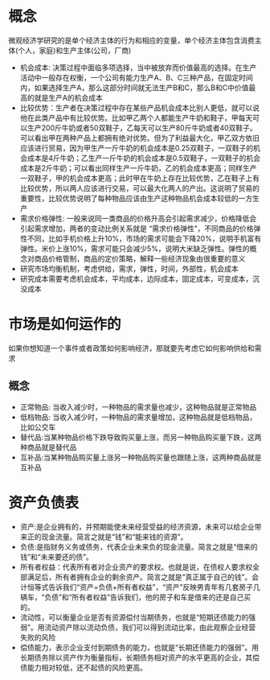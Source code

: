 # 概念
微观经济学研究的是单个经济主体的行为和相应的变量，单个经济主体包含消费主体(个人，家庭)和生产主体(公司，厂商)
+ 机会成本: 决策过程中面临多项选择，当中被放弃而价值最高的选择。在生产活动中一般存在权衡，一个公司有能力生产A、B、C三种产品，在固定时间内，如果选择生产A，那么这部分时间就无法生产B和C，那么B和C中价值最高的就是生产A的机会成本
+ 比较优势：生产者在决策过程中存在某些产品机会成本比别人更低，就可以说他在此类产品中有比较优势。比如甲乙两个人都能生产牛奶和鞋子，甲每天可以生产200斤牛奶或者50双鞋子，乙每天可以生产80斤牛奶或者40双鞋子。可以看出甲在两种产品上都拥有绝对优势。但为了利益最大化，甲乙双方依旧应该进行贸易，因为甲生产一斤牛奶的机会成本是0.25双鞋子，一双鞋子的机会成本是4斤牛奶；乙生产一斤牛奶的机会成本是0.5双鞋子，一双鞋子的机会成本是2斤牛奶；可以看出同样生产一斤牛奶，乙的机会成本更高；同样生产一双鞋子，甲的机会成本更高；此时甲在牛奶上存在比较优势，乙在鞋子上有比较优势，所以两人应该进行交易，可以最大化两人的产出。这说明了贸易的重要性，比较优势说明了每种物品应该由生产这种物品机会成本较低的一方生产
+ 需求价格弹性: 一般来说同一类商品的价格升高会引起需求减少，价格降低会引起需求增加，两者的变动比例关系就是 “需求价格弹性”，不同商品的价格弹性不同，比如手机价格上升10%，市场的需求可能会下降20%，说明手机富有弹性。米价上涨10%，需求可能只会减少5%，说明大米缺乏弹性。弹性的概念对商品价格管制，商品的定价策略，解释一些经济现象由很重要的意义
+ 研究市场均衡机制，考虑供给，需求，弹性，时间，外部性，机会成本
+ 研究成本需要考虑机会成本，平均成本，边际成本，固定成本，可变成本，沉没成本

# 市场是如何运作的
如果你想知道一个事件或者政策如何影响经济，那就要先考虑它如何影响供给和需求
## 概念 
+ 正常物品: 当收入减少时，一种物品的需求量也减少，这种物品就是正常物品
+ 低档物品: 当收入减少时，一种物品的需求量增加，这种物品就是低档物品，比如公交车
+ 替代品:当某种物品价格下跌导致购买量上涨，而另一种物品购买量下跌，这两种商品就是替代品
+ 互补品:当某种物品购买量上涨另一种物品购买量也跟随上涨，这两种商品就是互补品


# 资产负债表
+ 资产:是企业拥有的，并预期能使未来经营受益的经济资源，未来可以给企业带来正的现金流量。简言之就是“钱”和“能来钱的资源”。
+ 负债:是指财务义务或债务，代表企业未来负的现金流量。简言之就是“借来的钱”和“未来要还的债”。
+ 所有者权益：代表所有者对企业资产的要求权。也就是说，在债权人要求权全部满足后，所有者拥有企业的剩余资产。简言之就是“真正属于自己的钱”。会计恒等式告诉我们“资产=负债+所有者权益”，“资产”反映男青年有几套房子几辆车，“负债”和“所有者权益”告诉我们，他的房子和车是借来的还是自己买的。
+ 流动性，可以衡量企业是否有资源偿付当期债务，也就是“短期还债能力的强弱”。用流动资产除以流动负债，我们可以得到流动比率，由此观察企业经营失败的风险
+ 偿债能力，表示企业支付到期债务的能力，也就是“长期还债能力的强弱”。用长期债务除以资产作为衡量指标，长期债务相对资产的水平更高的企业，其偿债能力相对较低，还不起债的风险更高。
